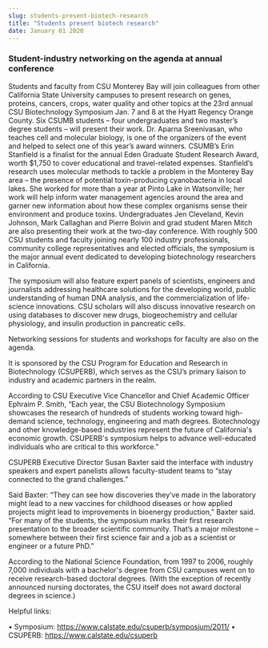 ```yaml
---
slug: students-present-biotech-research
title: "Students present biotech research"
date: January 01 2020
---
```


 
<h3>Student-industry networking on the agenda at annual conference</h3>
<p>
  Students and faculty from CSU Monterey Bay will join colleagues from other
  California State University campuses to present research on genes, proteins,
  cancers, crops, water quality and other topics at the 23rd annual CSU
  Biotechnology Symposium Jan. 7 and 8 at the Hyatt Regency Orange County. Six
  CSUMB students – four undergraduates and two master’s degree students – will
  present their work. Dr. Aparna Sreenivasan, who teaches cell and molecular
  biology, is one of the organizers of the event and helped to select one of
  this year’s award winners. CSUMB’s Erin Stanfield is a finalist for the annual
  Eden Graduate Student Research Award, worth $1,750 to cover educational and
  travel-related expenses. Stanfield’s research uses molecular methods to tackle
  a problem in the Monterey Bay area – the presence of potential toxin-producing
  cyanobacteria in local lakes. She worked for more than a year at Pinto Lake in
  Watsonville; her work will help inform water management agencies around the
  area and garner new information about how these complex organisms sense their
  environment and produce toxins. Undergraduates Jen Cleveland, Kevin Johnson,
  Mark Callaghan and Pierre Boivin and grad student Maren Mitch are also
  presenting their work at the two-day conference. With roughly 500 CSU students
  and faculty joining nearly 100 industry professionals, community college
  representatives and elected officials, the symposium is the major annual event
  dedicated to developing biotechnology researchers in California.
</p>
<p>
  The symposium will also feature expert panels of scientists, engineers and
  journalists addressing healthcare solutions for the developing world, public
  understanding of human DNA analysis, and the commercialization of life-science
  innovations. CSU scholars will also discuss innovative research on using
  databases to discover new drugs, biogeochemistry and cellular physiology, and
  insulin production in pancreatic cells.
</p>
<p>
  Networking sessions for students and workshops for faculty are also on the
  agenda.
</p>
<p>
  It is sponsored by the CSU Program for Education and Research in Biotechnology
  (CSUPERB), which serves as the CSU’s primary liaison to industry and academic
  partners in the realm.
</p>
<p>
  According to CSU Executive Vice Chancellor and Chief Academic Officer Ephraim
  P. Smith, “Each year, the CSU Biotechnology Symposium showcases the research
  of hundreds of students working toward high-demand science, technology,
  engineering and math degrees. Biotechnology and other knowledge-based
  industries represent the future of California's economic growth. CSUPERB's
  symposium helps to advance well-educated individuals who are critical to this
  workforce.”
</p>
<p>
  CSUPERB Executive Director Susan Baxter said the interface with industry
  speakers and expert panelists allows faculty-student teams to “stay connected
  to the grand challenges.”
</p>
<p>
  Said Baxter: “They can see how discoveries they’ve made in the laboratory
  might lead to a new vaccines for childhood diseases or how applied projects
  might lead to improvements in bioenergy production,” Baxter said. “For many of
  the students, the symposium marks their first research presentation to the
  broader scientific community. That’s a major milestone – somewhere between
  their first science fair and a job as a scientist or engineer or a future
  PhD.”
</p>
<p>
  According to the National Science Foundation, from 1997 to 2006, roughly 7,000
  individuals with a bachelor's degree from CSU campuses went on to receive
  research-based doctoral degrees. (With the exception of recently announced
  nursing doctorates, the CSU itself does not award doctoral degrees in
  science.)
</p>
<p>Helpful links:</p>
<p>
  • Symposium:
  <a
    href="https://www.calstate.edu/csuperb/symposium/2011/"
    title="https://www.calstate.edu/csuperb/symposium/2011/"
    >https://www.calstate.edu/csuperb/symposium/2011/</a
  >
  • CSUPERB:
  <a
    href="https://www.calstate.edu/csuperb"
    title="https://www.calstate.edu/csuperb"
    >https://www.calstate.edu/csuperb</a
  >
</p>
 
